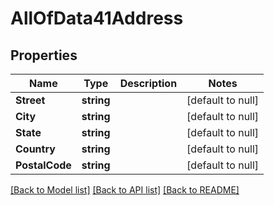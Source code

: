 # AllOfData41Address

## Properties
Name | Type | Description | Notes
------------ | ------------- | ------------- | -------------
**Street** | **string** |  | [default to null]
**City** | **string** |  | [default to null]
**State** | **string** |  | [default to null]
**Country** | **string** |  | [default to null]
**PostalCode** | **string** |  | [default to null]

[[Back to Model list]](../README.md#documentation-for-models) [[Back to API list]](../README.md#documentation-for-api-endpoints) [[Back to README]](../README.md)

